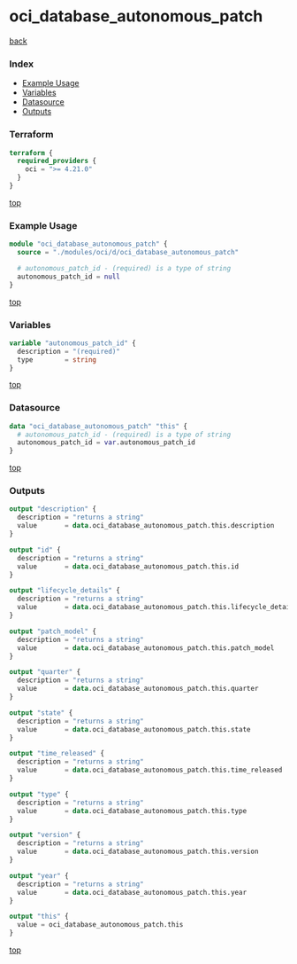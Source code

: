 # oci_database_autonomous_patch

[back](../oci.md)

### Index

- [Example Usage](#example-usage)
- [Variables](#variables)
- [Datasource](#datasource)
- [Outputs](#outputs)

### Terraform

```terraform
terraform {
  required_providers {
    oci = ">= 4.21.0"
  }
}
```

[top](#index)

### Example Usage

```terraform
module "oci_database_autonomous_patch" {
  source = "./modules/oci/d/oci_database_autonomous_patch"

  # autonomous_patch_id - (required) is a type of string
  autonomous_patch_id = null
}
```

[top](#index)

### Variables

```terraform
variable "autonomous_patch_id" {
  description = "(required)"
  type        = string
}
```

[top](#index)

### Datasource

```terraform
data "oci_database_autonomous_patch" "this" {
  # autonomous_patch_id - (required) is a type of string
  autonomous_patch_id = var.autonomous_patch_id
}
```

[top](#index)

### Outputs

```terraform
output "description" {
  description = "returns a string"
  value       = data.oci_database_autonomous_patch.this.description
}

output "id" {
  description = "returns a string"
  value       = data.oci_database_autonomous_patch.this.id
}

output "lifecycle_details" {
  description = "returns a string"
  value       = data.oci_database_autonomous_patch.this.lifecycle_details
}

output "patch_model" {
  description = "returns a string"
  value       = data.oci_database_autonomous_patch.this.patch_model
}

output "quarter" {
  description = "returns a string"
  value       = data.oci_database_autonomous_patch.this.quarter
}

output "state" {
  description = "returns a string"
  value       = data.oci_database_autonomous_patch.this.state
}

output "time_released" {
  description = "returns a string"
  value       = data.oci_database_autonomous_patch.this.time_released
}

output "type" {
  description = "returns a string"
  value       = data.oci_database_autonomous_patch.this.type
}

output "version" {
  description = "returns a string"
  value       = data.oci_database_autonomous_patch.this.version
}

output "year" {
  description = "returns a string"
  value       = data.oci_database_autonomous_patch.this.year
}

output "this" {
  value = oci_database_autonomous_patch.this
}
```

[top](#index)